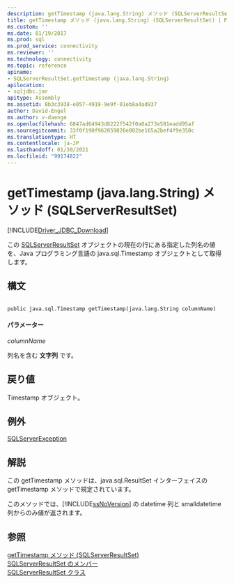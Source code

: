 ```yaml
---
description: getTimestamp (java.lang.String) メソッド (SQLServerResultSet)
title: getTimestamp メソッド (java.lang.String) (SQLServerResultSet) | Microsoft Docs
ms.custom: ''
ms.date: 01/19/2017
ms.prod: sql
ms.prod_service: connectivity
ms.reviewer: ''
ms.technology: connectivity
ms.topic: reference
apiname:
- SQLServerResultSet.getTimestamp (java.lang.String)
apilocation:
- sqljdbc.jar
apitype: Assembly
ms.assetid: 8b3c3938-e057-4919-9e9f-01eb8a4ad937
author: David-Engel
ms.author: v-daenge
ms.openlocfilehash: 6847ad64943d8222f542f0a0a273e581eadd95af
ms.sourcegitcommit: 33f0f190f962059826e002be165a2bef4f9e350c
ms.translationtype: HT
ms.contentlocale: ja-JP
ms.lasthandoff: 01/30/2021
ms.locfileid: "99174822"
---
```

# <a name="gettimestamp-method-javalangstring-sqlserverresultset"></a>getTimestamp (java.lang.String) メソッド (SQLServerResultSet)
[!INCLUDE[Driver_JDBC_Download](../../../includes/driver_jdbc_download.md)]

  この [SQLServerResultSet](../../../connect/jdbc/reference/sqlserverresultset-class.md) オブジェクトの現在の行にある指定した列名の値を、Java プログラミング言語の java.sql.Timestamp オブジェクトとして取得します。  
  
## <a name="syntax"></a>構文  
  
```  
  
public java.sql.Timestamp getTimestamp(java.lang.String columnName)  
```  
  
#### <a name="parameters"></a>パラメーター  
 *columnName*  
  
 列名を含む **文字列** です。  
  
## <a name="return-value"></a>戻り値  
 Timestamp オブジェクト。  
  
## <a name="exceptions"></a>例外  
 [SQLServerException](../../../connect/jdbc/reference/sqlserverexception-class.md)  
  
## <a name="remarks"></a>解説  
 この getTimestamp メソッドは、java.sql.ResultSet インターフェイスの getTimestamp メソッドで規定されています。  
  
 このメソッドでは、[!INCLUDE[ssNoVersion](../../../includes/ssnoversion-md.md)] の datetime 列と smalldatetime 列からのみ値が返されます。  
  
## <a name="see-also"></a>参照  
 [getTimestamp メソッド &#40;SQLServerResultSet&#41;](../../../connect/jdbc/reference/gettimestamp-method-sqlserverresultset.md)   
 [SQLServerResultSet のメンバー](../../../connect/jdbc/reference/sqlserverresultset-members.md)   
 [SQLServerResultSet クラス](../../../connect/jdbc/reference/sqlserverresultset-class.md)  
  
  
